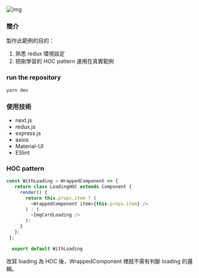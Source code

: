 ![img](https://bit.ly/2XlO8NR)

### 簡介
製作此範例的目的：
1. 熟悉 redux 環境設定
2. 把剛學習的 HOC pattern 運用在真實範例

### run the repository
`yarn dev`

### 使用技術

- next.js
- redux.js
- express.js
- axios
- Material-UI
- ESlint

### HOC pattern
```js
const WithLoading = WrappedComponent => {
   return class LoadingHOC extends Component {
     render() {
       return this.props.item ? (
         <WrappedComponent item={this.props.item} />
       ) : (
         <ImgCardLoading />
       );
     }
   };
 };

  export default WithLoading
```

改寫 loading 為 HOC 後，WrappedComponent 裡就不需有判斷 loading 的邏輯。

